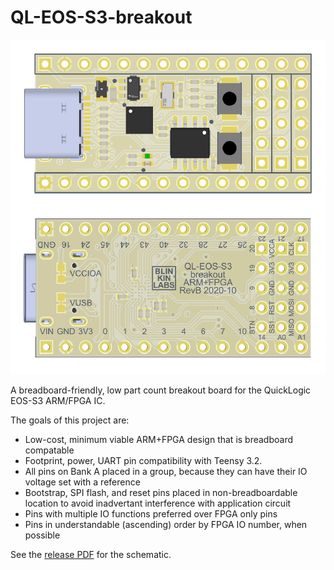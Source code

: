 # QL-EOS-S3-breakout

![Pinout guide](img/board_revb.png)

A breadboard-friendly, low part count breakout board for the QuickLogic EOS-S3 ARM/FPGA IC.

The goals of this project are:

* Low-cost, minimum viable ARM+FPGA design that is breadboard compatable
* Footprint, power, UART pin compatibility with Teensy 3.2.
* All pins on Bank A placed in a group, because they can have their IO voltage set with a reference
* Bootstrap, SPI flash, and reset pins placed in non-breadboardable location to avoid inadvertant interference with application circuit
* Pins with multiple IO functions preferred over FPGA only pins
* Pins in understandable (ascending) order by FPGA IO number, when possible

See the [release PDF](https://raw.githubusercontent.com/Blinkinlabs/QL-EOS-S3-breakout/main/releases/2020-10-06_ql-eos-s3-breakout_RevB.pdf) for the schematic.
